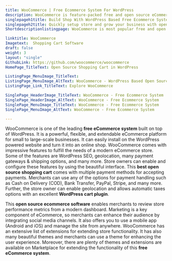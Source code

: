 ```yaml
---
title: WooCommerce | Free Ecommerce System For WordPress
description: WooCommerce is feature-packed free and open source eCommerce software built on WordPress. Easily turn existing or new WordPress website into shopping store.
singlepageh1title: Build Shop With WordPress Based Free Ecommerce System
singlepageh2title: Quickly setup store and grow your business with open source eCommerce platform built on WordPress. Examine performance metrics right from powerful dashboard.
Shortdescriptionlistingpage: WooCommerce is most popular free and open source eCommerce platform built on WordPress for small to large scale businesses.

linktitle: WooCommerce
Imagetext:  Shopping Cart Software 
draft: false
weight: 3
layout: "single"
GithubLink: https://github.com/woocommerce/woocommerce
HomePage_TitleText: Open Source Shopping Cart in WordPress

ListingPage_MenuImage_TitleText: 
ListingPage_MenuImage_AltText: WooCommerce - WordPress Based Open Source Shopping Cart Software
ListingPage_Link_TitleText: Explore WooCommerce

SinglePage_HeaderImage_TitleText: WooCommerce - Free Ecommerce System
SinglePage_HeaderImage_AltText: WooCommerce - Free Ecommerce System
SinglePage_MenuImage_TitleText: WooCommerce - Free Ecommerce System
SinglePage_MenuImage_AltText: WooCommerce - Free Ecommerce System

---
```


WooCommerce is one of the leading **free eCommerce system** built on top of WordPress. It is a powerful, flexible, and extendable eCommerce platform for small to large-scale businesses. It can easily install on the WordPress powered website and turn it into an online shop. WooCommerce comes with impressive features to fulfill the needs of a modern eCommerce store. Some of the features are WordPress SEO, geolocation, many payment gateways &amp; shipping options, and many more. Store owners can enable and configure these features by using the beautiful interface. This **best open source shopping cart** comes with multiple payment methods for accepting payments. Merchants can use any of the options for payment handling such as Cash on Delivery (COD), Bank Transfer, PayPal, Stripe, and many more. Further, the store owner can enable geolocation and allows automatic taxes options with an excellent **WordPress cart plugin**.

This **open source ecommerce software** enables merchants to review store performance metrics from a modern dashboard. Marketing is a key component of eCommerce, so merchants can enhance their audience by integrating social media channels. It also offers you to use a mobile app (Android and iOS) and manage the site from anywhere. WooCommerce has an extensive list of extensions for extending store functionality. It has also many beautiful themes and merchants can use a theme for enhancing the user experience. Moreover, there are plenty of themes and extensions are available on Marketplace for extending the functionality of this **free eCommerce system**.
